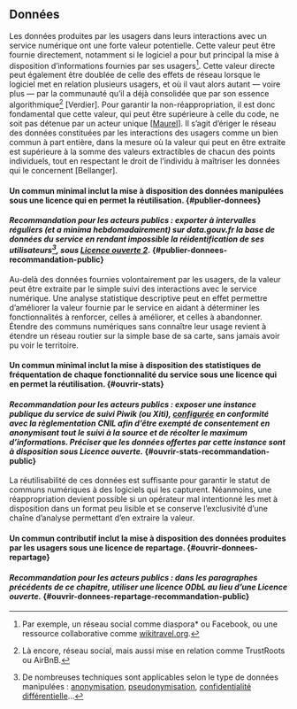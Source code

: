 ## Données

Les données produites par les usagers dans leurs interactions avec un service numérique ont une forte valeur potentielle. Cette valeur peut être fournie directement, notamment si le logiciel a pour but principal la mise à disposition d’informations fournies par ses usagers[^16]. Cette valeur directe peut également être doublée de celle des effets de réseau lorsque le logiciel met en relation plusieurs usagers, et où il vaut alors autant — voire plus — par la communauté qu’il a déjà consolidée que par son essence algorithmique[^17] [Verdier]. Pour garantir la non-réappropriation, il est donc fondamental que cette valeur, qui peut être supérieure à celle du code, ne soit pas détenue par un acteur unique [[Maurel](https://scinfolex.com/2016/01/15/eriger-le-reseau-des-donnees-personnelles-en-bien-commun/)]. Il s’agit d’ériger le réseau des données constituées par les interactions des usagers comme un bien commun à part entière, dans la mesure où la valeur qui peut en être extraite est supérieure à la somme des valeurs extractibles de chacun des points individuels, tout en respectant le droit de l’individu à maîtriser les données qui le concernent [Bellanger].

#### Un commun minimal inclut la mise à disposition des données manipulées sous une licence qui en permet la réutilisation. {#publier-donnees}

#### _Recommandation pour les acteurs publics : exporter à intervalles réguliers (et a minima hebdomadairement) sur data.gouv.fr la base de données du service en rendant impossible la réidentification de ses utilisateurs[^18], sous [Licence ouverte 2](https://www.etalab.gouv.fr/wp-content/uploads/2017/04/ETALAB-Licence-Ouverte-v2.0.pdf)._ {#publier-donnees-recommandation-public}

Au-delà des données fournies volontairement par les usagers, de la valeur peut être extraite par le simple suivi des interactions avec le service numérique. Une analyse statistique descriptive peut en effet permettre d’améliorer la valeur fournie par le service en aidant à déterminer les fonctionnalités à renforcer, celles à améliorer, et celles à abandonner. Étendre des communs numériques sans connaître leur usage revient à étendre un réseau routier sur la simple base de sa carte, sans jamais avoir pu voir le territoire.

#### Un commun minimal inclut la mise à disposition des statistiques de fréquentation de chaque fonctionnalité du service sous une licence qui en permet la réutilisation. {#ouvrir-stats}

#### _Recommandation pour les acteurs publics : exposer une instance publique du service de suivi Piwik (ou Xiti), [configurée](https://www.cnil.fr/fr/solutions-pour-la-mesure-daudience) en conformité avec la règlementation CNIL afin d’être exempté de consentement en anonymisant tout le suivi à la source et de récolter le maximum d’informations. Préciser que les données offertes par cette instance sont à disposition sous Licence ouverte._ {#ouvrir-stats-recommandation-public}

La réutilisabilité de ces données est suffisante pour garantir le statut de communs numériques à des logiciels qui les capturent. Néanmoins, une réappropriation devient possible si un opérateur mal intentionné les met à disposition dans un format peu lisible et se conserve l’exclusivité d’une chaîne d’analyse permettant d’en extraire la valeur.

#### Un commun contributif inclut la mise à disposition des données produites par les usagers sous une licence de repartage. {#ouvrir-donnees-repartage}

#### _Recommandation pour les acteurs publics : dans les paragraphes précédents de ce chapitre, utiliser une licence ODbL au lieu d’une Licence ouverte._ {#ouvrir-donnees-repartage-recommandation-public}

[^16]: Par exemple, un réseau social comme diaspora* ou Facebook, ou une ressource collaborative comme [wikitravel.org](http://wikitravel.org).

[^17]: Là encore, réseau social, mais aussi mise en relation comme TrustRoots ou AirBnB.

[^18]: De nombreuses techniques sont applicables selon le type de données manipulées : [anonymisation](https://ec.europa.eu/justice/data-protection/article-29/documentation/opinion-recommendation/files/2014/wp216_en.pdf), [pseudonymisation](https://www.cnil.fr/sites/default/files/typo/document/FICHE10_PackConf_LOGEMENT_SOCIAL_web.pdf), [confidentialité différentielle](https://fr.wikipedia.org/wiki/Confidentialit%C3%A9_diff%C3%A9rentielle)…
